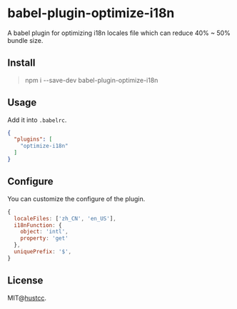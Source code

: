 # babel-plugin-optimize-i18n

A babel plugin for optimizing i18n locales file which can reduce 40% ~ 50% bundle size.



## Install


> npm i --save-dev babel-plugin-optimize-i18n



## Usage


Add it into `.babelrc`.

```json
{
  "plugins": [
    "optimize-i18n"
  ]
}
```



## Configure


You can customize the configure of the plugin.

```js
{
  localeFiles: ['zh_CN', 'en_US'],
  i18nFunction: {
    object: 'intl',
    property: 'get'
  },
  uniquePrefix: '$',
}
```



## License

MIT@[hustcc](https://github.com/hustcc).

